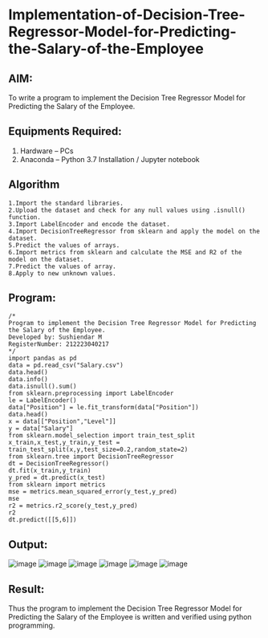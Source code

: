 # Implementation-of-Decision-Tree-Regressor-Model-for-Predicting-the-Salary-of-the-Employee

## AIM:
To write a program to implement the Decision Tree Regressor Model for Predicting the Salary of the Employee.

## Equipments Required:
1. Hardware – PCs
2. Anaconda – Python 3.7 Installation / Jupyter notebook

## Algorithm
```
1.Import the standard libraries.
2.Upload the dataset and check for any null values using .isnull() function.
3.Import LabelEncoder and encode the dataset.
4.Import DecisionTreeRegressor from sklearn and apply the model on the dataset.
5.Predict the values of arrays.
6.Import metrics from sklearn and calculate the MSE and R2 of the model on the dataset.
7.Predict the values of array.
8.Apply to new unknown values.
```

## Program:
```
/*
Program to implement the Decision Tree Regressor Model for Predicting the Salary of the Employee.
Developed by: Sushiendar M
RegisterNumber: 212223040217 
*/
import pandas as pd
data = pd.read_csv("Salary.csv")
data.head()
data.info()
data.isnull().sum()
from sklearn.preprocessing import LabelEncoder
le = LabelEncoder()
data["Position"] = le.fit_transform(data["Position"])
data.head()
x = data[["Position","Level"]]
y = data["Salary"]
from sklearn.model_selection import train_test_split
x_train,x_test,y_train,y_test = train_test_split(x,y,test_size=0.2,random_state=2)
from sklearn.tree import DecisionTreeRegressor
dt = DecisionTreeRegressor()
dt.fit(x_train,y_train)
y_pred = dt.predict(x_test)
from sklearn import metrics
mse = metrics.mean_squared_error(y_test,y_pred)
mse
r2 = metrics.r2_score(y_test,y_pred)
r2
dt.predict([[5,6]])

```
## Output:

![image](https://github.com/user-attachments/assets/d5adc80c-e786-4f39-8d13-06df3ba68f2a)
![image](https://github.com/user-attachments/assets/e547bb31-178f-4d42-b7f1-9ca465f98cd5)
![image](https://github.com/user-attachments/assets/719f7af3-7db9-47cb-ab86-cca63fa66633)
![image](https://github.com/user-attachments/assets/6b14582e-bcbf-4158-a3a0-e919482046b1)
![image](https://github.com/user-attachments/assets/c83efea5-ec9a-40f9-a6bb-e9610906b44d)
![image](https://github.com/user-attachments/assets/cd56b321-ad98-4fd6-ad85-8fe8e6e682c9)


## Result:
Thus the program to implement the Decision Tree Regressor Model for Predicting the Salary of the Employee is written and verified using python programming.
